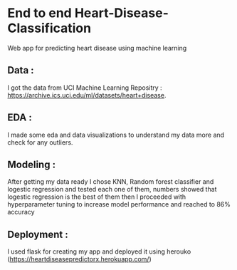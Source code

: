 # End to end Heart-Disease-Classification
Web app for predicting heart disease using machine learning
## Data : 
I got the data from UCI Machine Learning Repositry : https://archive.ics.uci.edu/ml/datasets/heart+disease.
## EDA :
I made some eda and data visualizations to understand my data more and check for any outliers.
## Modeling :
After getting my data ready I chose KNN, Random forest classifier and logestic regression and tested each one of them, numbers showed that logestic regression is the best of them 
then I proceeded with hyperparameter tuning to increase model performance and reached to 86% accuracy
## Deployment :
I used flask for creating my app and deployed it using herouko (https://heartdiseasepredictorx.herokuapp.com/)
